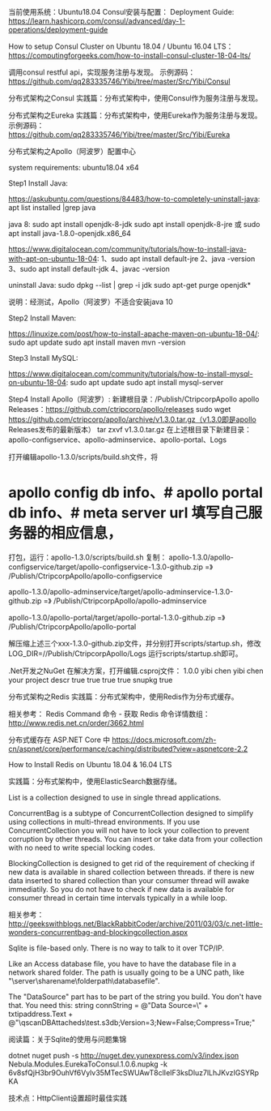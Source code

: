 当前使用系统：Ubuntu18.04
Consul安装与配置：
Deployment Guide:
https://learn.hashicorp.com/consul/advanced/day-1-operations/deployment-guide

How to setup Consul Cluster on Ubuntu 18.04 / Ubuntu 16.04 LTS：
https://computingforgeeks.com/how-to-install-consul-cluster-18-04-lts/

调用consul restful api，实现服务注册与发现。
示例源码：
https://github.com/qq283335746/Yibi/tree/master/Src/Yibi/Consul

分布式架构之Consul
实践篇：分布式架构中，使用Consul作为服务注册与发现。

分布式架构之Eureka
实践篇：分布式架构中，使用Eureka作为服务注册与发现。
示例源码：
https://github.com/qq283335746/Yibi/tree/master/Src/Yibi/Eureka

分布式架构之Apollo（阿波罗）配置中心

system requirements: ubuntu18.04 x64

Step1  Install Java:

https://askubuntu.com/questions/84483/how-to-completely-uninstall-java:
apt list installed |grep java

java 8:
sudo apt install openjdk-8-jdk
sudo apt install openjdk-8-jre
或 sudo apt install java-1.8.0-openjdk.x86_64

https://www.digitalocean.com/community/tutorials/how-to-install-java-with-apt-on-ubuntu-18-04:
1、sudo apt install default-jre
2、java -version
3、sudo apt install default-jdk
4、javac -version

uninstall Java:
sudo dpkg --list | grep -i jdk
sudo apt-get purge openjdk*

说明：经测试，Apollo（阿波罗）不适合安装java 10

Step2 Install Maven:

https://linuxize.com/post/how-to-install-apache-maven-on-ubuntu-18-04/:
sudo apt update
sudo apt install maven
mvn -version

Step3  Install MySQL:

https://www.digitalocean.com/community/tutorials/how-to-install-mysql-on-ubuntu-18-04:
sudo apt update
sudo apt install mysql-server

Step4 Install Apollo（阿波罗）:
新建根目录：/Publish/CtripcorpApollo
apollo Releases：https://github.com/ctripcorp/apollo/releases
sudo wget https://github.com/ctripcorp/apollo/archive/v1.3.0.tar.gz（v1.3.0即是apollo Releases发布的最新版本）
tar zxvf v1.3.0.tar.gz
在上述根目录下新建目录：apollo-configservice、apollo-adminservice、apollo-portal、Logs

打开编辑apollo-1.3.0/scripts/build.sh文件，将
# apollo config db info、# apollo portal db info、# meta server url 填写自己服务器的相应信息，
打包，运行：apollo-1.3.0/scripts/build.sh
复制：
apollo-1.3.0/apollo-configservice/target/apollo-configservice-1.3.0-github.zip =》 /Publish/CtripcorpApollo/apollo-configservice

apollo-1.3.0/apollo-adminservice/target/apollo-adminservice-1.3.0-github.zip =》 /Publish/CtripcorpApollo/apollo-adminservice

apollo-1.3.0/apollo-portal/target/apollo-portal-1.3.0-github.zip =》 /Publish/CtripcorpApollo/apollo-portal

解压缩上述三个xxx-1.3.0-github.zip文件，并分别打开scripts/startup.sh，修改LOG_DIR=//Publish/CtripcorpApollo/Logs
运行scripts/startup.sh即可。

.Net开发之NuGet
在解决方案，打开编辑.csproj文件：
<PropertyGroup>
    <Version>1.0.0</Version>
    <Authors>yibi chen</Authors>
    <Company>yibi chen</Company>
    <Description>your project descr</Description>
    <GeneratePackageOnBuild>true</GeneratePackageOnBuild>
    <CopyLocalLockFileAssemblies>true</CopyLocalLockFileAssemblies>
    <IncludeSymbols>true</IncludeSymbols>
    <EmbedAllSources>true</EmbedAllSources>
    <SymbolPackageFormat>snupkg</SymbolPackageFormat>
    <GenerateDocumentationFile>true</GenerateDocumentationFile>
</PropertyGroup>

<script type="text/javascript">
    window.location.href = "Home.html";
</script>

分布式架构之Redis
实践篇：分布式架构中，使用Redis作为分布式缓存。

相关参考：
Redis Command 命令 - 获取 Redis 命令详情数组：
http://www.redis.net.cn/order/3662.html

分布式缓存在 ASP.NET Core 中
https://docs.microsoft.com/zh-cn/aspnet/core/performance/caching/distributed?view=aspnetcore-2.2

How to Install Redis on Ubuntu 18.04 & 16.04 LTS

实践篇：分布式架构中，使用ElasticSearch数据存储。

List<T> is a collection designed to use in single thread applications.

ConcurrentBag<T> is a subtype of ConcurrentCollection<T> designed to simplify using collections in multi-thread environments. If you use ConcurrentCollection you will not have to lock your collection to prevent corruption by other threads. You can insert or take data from your collection with no need to write special locking codes.

BlockingCollection<T> is designed to get rid of the requirement of checking if new data is available in shared collection between threads. if there is new data inserted to shared collection than your consumer thread will awake immediatily. So you do not have to check if new data is available for consumer thread in certain time intervals typically in a while loop.

相关参考：
http://geekswithblogs.net/BlackRabbitCoder/archive/2011/03/03/c.net-little-wonders-concurrentbag-and-blockingcollection.aspx

Sqlite is file-based only. There is no way to talk to it over TCP/IP.

Like an Access database file, you have to have the database file in a network shared folder. The path is usually going to be a UNC path, like "\\server\sharename\folderpath\databasefile".

The "DataSource" part has to be part of the string you build. You don't have that. You need this:
string connString = @"Data Source=\\" + txtipaddress.Text + @"\qscanDBAttacheds\test.s3db;Version=3;New=False;Compress=True;"

阅读篇：关于Sqlite的使用与问题集锦

dotnet nuget push  -s http://nuget.dev.yunexpress.com/v3/index.json Nebula.Modules.EurekaToConsul.1.0.6.nupkg -k 6v8sfQjH3br9OuhVf6Vylv35MTecSWUAwT8clIeIF3ksDluz7lLhJKvzIGSYRpKA


技术点：HttpClient设置超时最佳实践
